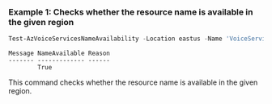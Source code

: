 ### Example 1: Checks whether the resource name is available in the given region
```powershell
Test-AzVoiceServicesNameAvailability -Location eastus -Name 'VoiceServicesTestName' -Type "Microsoft.VoiceServices/CommunicationsGateways"
```

```output
Message NameAvailable Reason
------- ------------- ------
        True          
```

This command checks whether the resource name is available in the given region.